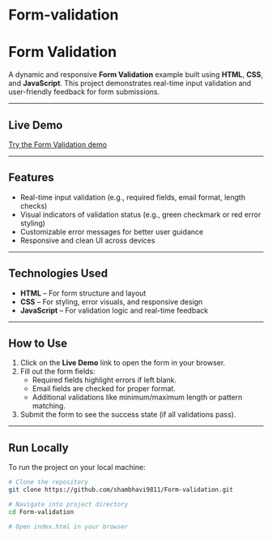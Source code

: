 # Form-validation
# Form Validation

A dynamic and responsive **Form Validation** example built using **HTML**, **CSS**, and **JavaScript**. This project demonstrates real-time input validation and user-friendly feedback for form submissions.

---

##  Live Demo  
[Try the Form Validation demo](https://shambhavi9811.github.io/Form-validation/)

---

##  Features  
- Real-time input validation (e.g., required fields, email format, length checks)  
- Visual indicators of validation status (e.g., green checkmark or red error styling)  
- Customizable error messages for better user guidance  
- Responsive and clean UI across devices  

---

##  Technologies Used  
- **HTML** – For form structure and layout  
- **CSS** – For styling, error visuals, and responsive design  
- **JavaScript** – For validation logic and real-time feedback  

---

##  How to Use  

1. Click on the **Live Demo** link to open the form in your browser.  
2. Fill out the form fields:
   - Required fields highlight errors if left blank.
   - Email fields are checked for proper format.
   - Additional validations like minimum/maximum length or pattern matching.
3. Submit the form to see the success state (if all validations pass).

---

##  Run Locally  

To run the project on your local machine:

```bash
# Clone the repository
git clone https://github.com/shambhavi9811/Form-validation.git

# Navigate into project directory
cd Form-validation

# Open index.html in your browser
